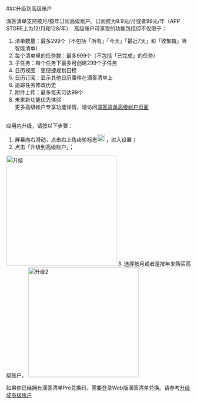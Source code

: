 ###升级到高级账户

滴答清单支持按月/按年订阅高级账户。订阅费为9.9元/月或者99元/年（APP STORE上为12/月和128/年）. 高级账户可享受的功能包括但不仅限于：
1. 清单数量：最多299个（不包括「所有」「今天」「最近7天」和「收集箱」等智能清单）
2. 每个清单里的任务数：最多999个（不包括「已完成」的任务）
3. 子任务：每个任务下最多可创建299个子任务
4. 日历视图：更便捷规划日程
5. 日历订阅：显示其他日历事件在滴答清单上
6. 追踪任务修改历史
7. 附件上传：最多每天可达99个
8. 未来新功能优先体验
<br >更多高级帐户专享功能详情，请访问[滴答清单高级帐户页面](https://dida365.com/about/upgrade)

<br >应用内升级，请按以下步骤：
1. 屏幕向右滑动，点击右上角齿轮标志<img src="/images/image3140.png" title="设置" width="20" />
，进入设置；
2. 点击「升级到高级账户」；
<img src="/images/image3141.jpg" title="升级" width="300" />
3. 选择按月或者是按年来购买高级账户。


<img src="/images/image3142.jpg" title="升级2" width="300" />


如果你已经拥有滴答清单Pro兑换码，需要登录Web版滴答清单兑换。请参考[升级成高级账户](ticktick_web_app/how_to_upgrade_to_pro.md)
